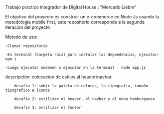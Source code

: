 Trabajo practico integrador de Digital House : "Mercado Liebre"

El objetivo del proyecto es construir un e-commerce en Node Js usando la metodologia mobile first, este repositorio corresponde a la segunda iteracion del proyecto

Metodo de uso:

    -Clonar repositorio

    -En terminal (Carpeta raiz) para instalar las dependencias, ejecutar: npm i

    -Luego ejecutar nodemon o ejecutar en la terminal : node app.js


descripción: colocacion de estilos al header/navbar.
        
        desafio 1: subir la paleta de colores, la tipografia, tamaño tipografico e iconos

        desafio 2: estilizar el header, el navbar y el menu hamburguesa

        desafio 3: estilizar el footer
